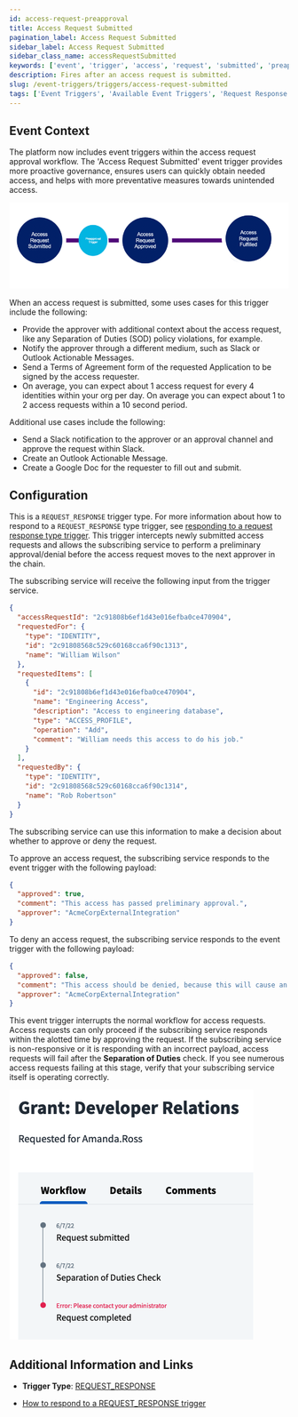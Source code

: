 ```yaml
---
id: access-request-preapproval
title: Access Request Submitted
pagination_label: Access Request Submitted
sidebar_label: Access Request Submitted
sidebar_class_name: accessRequestSubmitted
keywords: ['event', 'trigger', 'access', 'request', 'submitted', 'preapproval', 'available']
description: Fires after an access request is submitted.
slug: /event-triggers/triggers/access-request-submitted
tags: ['Event Triggers', 'Available Event Triggers', 'Request Response']
---
```


## Event Context

The platform now includes event triggers within the access request approval workflow. The 'Access Request Submitted' event trigger provides more proactive governance, ensures users can quickly obtain needed access, and helps with more preventative measures towards unintended access.

![Flow](./img/access-request-preapproval-path.png)

When an access request is submitted, some uses cases for this trigger include the following:

- Provide the approver with additional context about the access request, like any Separation of Duties (SOD) policy violations, for example.
- Notify the approver through a different medium, such as Slack or Outlook Actionable Messages.
- Send a Terms of Agreement form of the requested Application to be signed by the access requester.
- On average, you can expect about 1 access request for every 4 identities within your org per day. On average you can expect about 1 to 2 access requests within a 10 second period.

Additional use cases include the following:

- Send a Slack notification to the approver or an approval channel and approve the request within Slack.
- Create an Outlook Actionable Message.
- Create a Google Doc for the requester to fill out and submit.

## Configuration

This is a `REQUEST_RESPONSE` trigger type. For more information about how to respond to a `REQUEST_RESPONSE` type trigger, see [responding to a request response type trigger](../responding-to-a-request-response-trigger.mdx). This trigger intercepts newly submitted access requests and allows the subscribing service to perform a preliminary approval/denial before the access request moves to the next approver in the chain.

The subscribing service will receive the following input from the trigger service.

<!-- The input schema can be found in the [API specification](https://developer.sailpoint.com/apis/beta/#section/Access-Request-Pre-Approval-Event-Trigger-Input): -->

```json
{
  "accessRequestId": "2c91808b6ef1d43e016efba0ce470904",
  "requestedFor": {
    "type": "IDENTITY",
    "id": "2c91808568c529c60168cca6f90c1313",
    "name": "William Wilson"
  },
  "requestedItems": [
    {
      "id": "2c91808b6ef1d43e016efba0ce470904",
      "name": "Engineering Access",
      "description": "Access to engineering database",
      "type": "ACCESS_PROFILE",
      "operation": "Add",
      "comment": "William needs this access to do his job."
    }
  ],
  "requestedBy": {
    "type": "IDENTITY",
    "id": "2c91808568c529c60168cca6f90c1314",
    "name": "Rob Robertson"
  }
}
```

The subscribing service can use this information to make a decision about whether to approve or deny the request.

<!-- The output schema can be found in the [API specification](https://developer.sailpoint.com/apis/beta/#section/Access-Request-Pre-Approval-Event-Trigger-Output).   -->

To approve an access request, the subscribing service responds to the event trigger with the following payload:

```json
{
  "approved": true,
  "comment": "This access has passed preliminary approval.",
  "approver": "AcmeCorpExternalIntegration"
}
```

To deny an access request, the subscribing service responds to the event trigger with the following payload:

```json
{
  "approved": false,
  "comment": "This access should be denied, because this will cause an SOD violation.",
  "approver": "AcmeCorpExternalIntegration"
}
```

This event trigger interrupts the normal workflow for access requests. Access requests can only proceed if the subscribing service responds within the alotted time by approving the request. If the subscribing service is non-responsive or it is responding with an incorrect payload, access requests will fail after the **Separation of Duties** check. If you see numerous access requests failing at this stage, verify that your subscribing service itself is operating correctly.

![AR failed](./img/access-request-preapproval-failure.png)

## Additional Information and Links

- **Trigger Type**: [REQUEST_RESPONSE](../trigger-types.md#request-response)
<!-- [Input Schema](https://developer.sailpoint.com/apis/beta/#section/Access-Request-Pre-Approval-Event-Trigger-Input)
[Output Schema](https://developer.sailpoint.com/apis/beta/#section/Access-Request-Pre-Approval-Event-Trigger-Output) -->
- [How to respond to a REQUEST_RESPONSE trigger](../responding-to-a-request-response-trigger.mdx)
